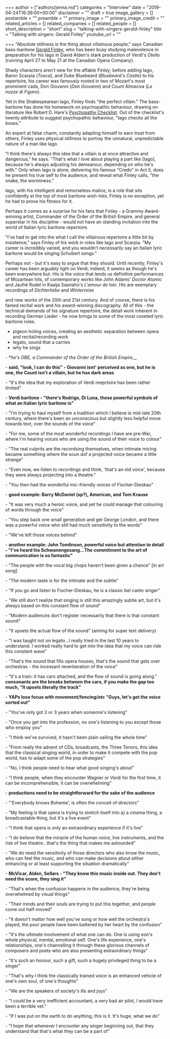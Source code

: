 +++
author = ["authors/jenna.md"]
categories = "Interview"
date = "2019-04-24T16:39:00+00:00"
disclaimer = ""
draft = true
image_gallery = []
postamble = ""
preamble = ""
primary_image = ""
primary_image_credit = ""
related_articles = []
related_companies = []
related_people = []
short_description = "short"
slug = "talking-with-singers-gerald-finley"
title = "Talking with singers: Gerald Finley"
youtube_url = ""

+++
"Absolute stillness is the thing about villainous people," says Canadian bass-baritone [Gerald Finley](/scene/people/gerald-finley/), who has been busy studying malevolence in preparation for his Iago in David Alden's stark production of Verdi's _Otello_ (running April 27 to May 21 at the Canadian Opera Company).

Shady characters aren't new for the affable Finley; before adding Iago, Baron Scarpia (_Tosca_), and Duke Bluebeard (_Bluebeard's Castle_) to his repertoire, his career was famously rooted in two of Mozart's most prominent cads, Don Giovanni (_Don Giovanni_) and Count Almaviva (_Le nozze di Figaro_).

Yet in the Shakespearean Iago, Finley finds "the perfect villain." The bass-baritone has done his homework on psychopathic behaviour, drawing on literature like Robert D. Hare's [Psychopathy Checklist](https://en.wikipedia.org/wiki/Psychopathy_Checklist). Out of the checklist's twenty attribute to suggest psychopathic behaviour, "Iago checks all the boxes."

An expert at false charm, constantly adapting himself to earn trust from others, Finley uses physical stillness to portray the unnatural, unpredictable nature of a man like Iago.

"I think there's always this idea that a villain is at once attractive and dangerous," he says. "That's what I love about playing a part like \[Iago\], because he's always adjusting his demeanour, depending on who he's with." Only when Iago is alone, delivering his famous "Credo" in Act II, does he present his true self to the audience, and reveal what Finley calls, "the snake, the worminess."

Iago, with his intelligent and remorseless malice, is a role that sits confidently at the top of most baritone wish-lists. Finley is no exception, yet he had to prove his fitness for it.

Perhaps it comes as a surprise for his fans that Finley - a Grammy Award-winning artist, Commander of the Order of the British Empire, and general superstar in his discipline - would not have an standing invitation into the world of Italian lyric baritone repertoire.

"I've had to get into the what I call the villainous repertoire a little bit by insistence," says Finley of his work in roles like Iago and Scarpia. "My career is incredibly varied, and you wouldn't necessarily say an Italian lyric baritone would be singing Schubert songs."

Perhaps not - but it's easy to argue that they should. Until recently, Finley's career has been arguably light on Verdi; indeed, it seems as though he's been everywhere but. His is the voice that lends us definitive performances of Mozartean hits, of contemporary works like John Adams' _Doctor Atomic_ and Jaufré Rudel in Kaaija Saariaho's _L'amour de loin_. His are exemplary recordings of _Dichterliebe_ and _Winterreise_

 and new works of the 20th and 21st century. And of course, there is his famed recital work and his award-winning discography. All of this - the technical demands of his signature repertoire, the detail work inherent in recording German Lieder - he now brings to some of the most coveted lyric baritone roles.

* pigeon holing voices, creating an aesthetic separation between opera and recital/recording work
* legato, sound that a carries
* why he sings

\- *_he's OBE, a Commander of the Order of the British Empire___

\- **said, "look, I can do this" - Giovanni isnt' perceived as one, but he is one, the Count isn't a villain, but he has dark areas**

\- "It's the idea that my exploration of Verdi reeprtoire has been rather limited"

\- **Verdi baritone - "there's Rodrigo, Di Luna, these powerful symbols of what an Italian lyric baritone is"**

\- "I'm trying to haul myself from a tradition which I believe is mid-late 20th century, where there's been an unconscious but slightly less helpful move towards text, over the sounds of the voice"

\- "For me, some of the most wonderful recordings I have are pre-War, where I'm hearing voices who are using the sound of their voice to colour"

\- "The real culprits are the recordsing themselves, when intimate micing became something where the soun dof a projected voice became a little strange"

\- "Even now, we listen to recordings and think, 'that's an old voice', because they were always projecting into a theatre."

\- "You then had the wonderful mic-friendly voices of Fischer-Dieskau"

\- **good example: Barry McDaniel (sp?), American, and Tom Krause**

\- "It was very much a heroic voice, and yet he could manage that colouring of words through the voice"

\- "You step back one small generation and get George London, and there was a powerful voice who still had much sensitivity to the words"

\- "We've left those voices behind"

\- **another example: John Tomlinson, powerful voice but attention to detail - "I've heard his Schwanengesang...The commitment to the art of communication is so fantastic"**

\- "The people with the vocal big chops haven't been given a chance" \[in art song\]

\- "The modern taste is for the intimate and the subtle"

\- "If you go and listen to Fischer-Dieskau, he is a classic bel canto singer"

\- "We still don't realize that singing is still this amazingly subtle art, but it's always based on this constant flow of sound"

\- "Modern audiences don't register necessarily that there is that constant sound"

\- "It upsets the actual flow of the sound" (aiming for super text delivery)

\- "I was taught not on legato...I really tried in the last 10 years to understand. I worked really hard to get into the idea that my voice can ride this constant wave"

\- "That's the sound that fills opera houses, that's the sound that gets over orchestras - the incessant reverberation of the voice"

\- "It's a train: it has cars attached, and the flow of sound is going along." **consonants are the breaks between the cars, if you make the gap too much, "It upsets literally the track"**

\- **YAPs lose focus with movement/fencing/etc  "Guys, let's get the voice sorted out"**

\- "You've only got 2 or 3 years when someone's listening"

\- "Once you get into the profession, no one's listening to you except those who employ you"

\- "I think we've survived, it hasn't been plain sailing the whole time"

\- "From really the advent of CDs, broadcasts, the Three Tenors, this idea that the classical singing world, in order to make it compete with the pop world, has to adapt some of the pop strategies"

\- "No, I think people need to hear what good singing's about"

\- "I think people, when they encounter Wagner or Verdi for the first time, it can be incomprehensible, it can be overwhelming"

\- **productions need to be straightforward for the sake of the audience**

\- "'Everybody knows Boheme', is often the conceit of directors"

\- "My feeling is that opera is trying to stretch itself into a) a cinema thing, a broadcastable thing, but it's a live event"

\- "I think that opera is only an extraordinary experience if it's live"

\- "I do believe that the miracle of the human voice, live instruments, and the risk of live theatre...that's the thing that makes me astounded"

\- "We do need the sensitivity of those directors who also know the music, who can feel the music, and who can make decisions about either enhancing or at least supporting the situation dramatically"

\- **McVicar, Alden, Sellars - "They know this music inside out. They don't need the score, they sing it"**

\- "That's when the confusion happens in the audience, they're being overwhelmed by visual things"

\- "Their minds and their souls are trying to put this together, and people come out half-moved"

\- "It doesn't matter how well you've sung or how well the orchestra's played, the poor people have been battered by her heart by the confusion"

\- "It's the ultimate involvement of what one can do. One is using eon's whole physical, mental, emotional self. One's life experience, one's relationships, one's channelling it through these glorious channels of composers and poets who are also presenting extraordinary things"

\- "It's such an honour, such a gift, such a hugely privileged thing to be a singer"

\- "That's why I think the classically trained voice is an enhanced vehicle of one's own soul, of one's thoughts"

\- "We are the speakers of society's ills and joys"

\- "I could be a very inefficient accountant, a very bad air pilot, I would have been a terrible vet."

\- "If I was put on the earth to do anything, this is it. It's huge, what we do"

\- "I hope that whenever I encounter any singer beginning out, that they understand that that's what they can be a part of"